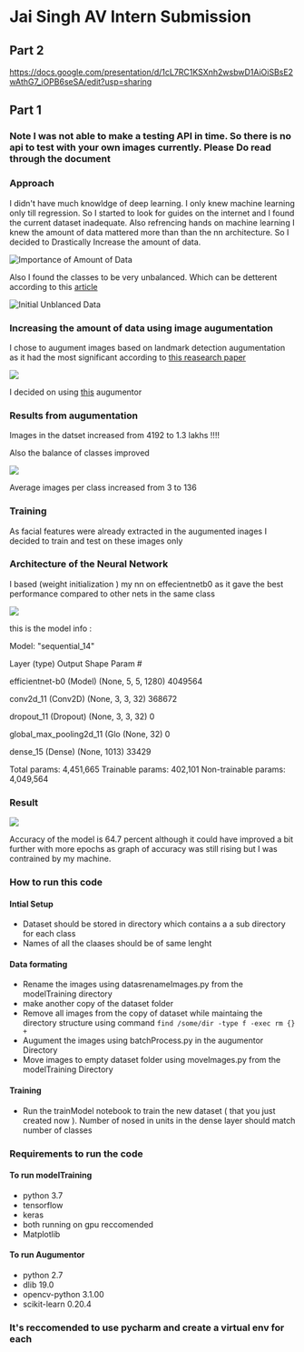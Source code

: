 # Jai Singh AV Intern Submission

## Part 2

https://docs.google.com/presentation/d/1cL7RC1KSXnh2wsbwD1AiOiSBsE2wAthG7_iOPB6seSA/edit?usp=sharing

## Part 1

### Note I was not able to make a testing API in time. So there is no api to test with your own images currently. Please Do read through the document

### Approach 


I didn't have much knowldge of deep learning. I only knew machine learning only till regression. So I started to look for guides on the internet and I found the current dataset inadequate. Also refrencing hands on machine learning I knew the amount of data mattered more than than the nn architecture. So I decided to Drastically Increase the amount of data.

![Importance of Amount of Data](https://github.com/bhatakti-atama/jaiSingh_aw_intern_submission/blob/master/images/handsOn.png)

Also I found the classes to be very unbalanced. Which can be detterent according to this [article](https://towardsdatascience.com/deep-learning-unbalanced-training-data-solve-it-like-this-6c528e9efea6)

![Initial Unblanced Data](https://github.com/bhatakti-atama/jaiSingh_aw_intern_submission/blob/master/images/dataBalancePreAug.png)


### Increasing the amount of data using image augumentation

I chose to augument images based on landmark detection augumentation as it had the most significant according to [this reasearch paper](https://www.sciencedirect.com/science/article/abs/pii/S0925231216315016)

![](https://github.com/bhatakti-atama/jaiSingh_aw_intern_submission/blob/master/images/laFinding.png)


I decided on using [this](https://github.com/iacopomasi/face_specific_augm) augumentor 


### Results from augumentation 

Images in the datset increased from 4192 to 1.3 lakhs !!!!

Also the balance of classes improved

![](https://github.com/bhatakti-atama/jaiSingh_aw_intern_submission/blob/master/images/dbafter.png)

Average images per class increased from 3 to 136


### Training 

As facial features were already extracted in the augumented inages I decided to train and test on these images only


### Architecture of the Neural Network

I based (weight initialization ) my nn on effecientnetb0 as it gave the best performance compared to other nets in the same class

![](https://1.bp.blogspot.com/-oNSfIOzO8ko/XO3BtHnUx0I/AAAAAAAAEKk/rJ2tHovGkzsyZnCbwVad-Q3ZBnwQmCFsgCEwYBhgL/s1600/image3.png)

this is the model info :

Model: "sequential_14"

Layer (type)                 Output Shape              Param #   

efficientnet-b0 (Model)      (None, 5, 5, 1280)        4049564   

conv2d_11 (Conv2D)           (None, 3, 3, 32)          368672    

dropout_11 (Dropout)         (None, 3, 3, 32)          0         

global_max_pooling2d_11 (Glo (None, 32)                0         

dense_15 (Dense)             (None, 1013)              33429     

Total params: 4,451,665
Trainable params: 402,101
Non-trainable params: 4,049,564

### Result 

![](https://github.com/bhatakti-atama/jaiSingh_aw_intern_submission/blob/master/images/result.png)

Accuracy of the model is 64.7 percent although it could have improved a bit further with more epochs as graph of accuracy was still rising but I was contrained by my machine.

### How to run this code 

#### Intial Setup

- Dataset should be stored in directory which contains a a sub directory for each class 
- Names of all the claases should be of same lenght

#### Data formating

- Rename the images using datasrenameImages.py from the modelTraining directory
- make another copy of the dataset folder 
- Remove all images from the copy of dataset while maintaing the directory structure using command ``` find /some/dir -type f -exec rm {} + ```
- Augument the images using batchProcess.py in the augumentor Directory
- Move images to empty dataset folder using moveImages.py from the modelTraining Directory

#### Training
- Run the trainModel notebook to train the new dataset ( that you just created now ). Number of nosed in units in the dense layer should match number of classes


### Requirements to run the code 

#### To run modelTraining
- python 3.7
- tensorflow
- keras
- both running on gpu reccomended 
- Matplotlib

#### To run Augumentor
- python 2.7
- dlib 19.0
- opencv-python 3.1.00
- scikit-learn 0.20.4


### It's reccomended to use pycharm and create a virtual env for each




